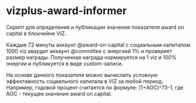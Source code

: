 # vizplus-award-informer

Скрипт для определения и публикации значения показателя award on capital в блокчейне VIZ.

Каждые 72 минуты аккаунт @award-on-capital с социальным капиталом 1000 viz авардит аккаунт @committee с энергией 1% и проверяет размер награды. Полученная награда нормируется на 1 viz и 100% энергии и публикуется в виде custom-записи.

На основе данного показателя можно вычислить условную эффективность социального капитала в VIZ за любой период. Например, годовой процент считается по формуле: (1+AOC)^73-1, где AOC - текущее значение award on capital.
